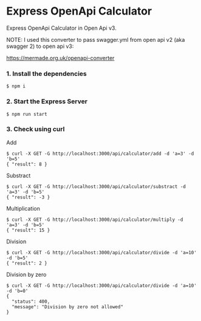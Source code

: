 # Express OpenApi Calculator

Express OpenApi Calculator in Open Api v3.

NOTE: I used this converter to pass swagger.yml from open api v2 (aka swagger 2) to open api v3:

https://mermade.org.uk/openapi-converter

### 1. Install the dependencies

```shell
$ npm i
```

### 2. Start the Express Server

```shell
$ npm run start
```
### 3. Check using curl

Add

```shell
$ curl -X GET -G http://localhost:3000/api/calculator/add -d 'a=3' -d 'b=5'
{ "result": 8 }
```

Substract

```shell
$ curl -X GET -G http://localhost:3000/api/calculator/substract -d 'a=3' -d 'b=5'
{ "result": -3 }
```

Multiplication

```shell
$ curl -X GET -G http://localhost:3000/api/calculator/multiply -d 'a=3' -d 'b=5'
{ "result": 15 }
```

Division

```shell
$ curl -X GET -G http://localhost:3000/api/calculator/divide -d 'a=10' -d 'b=5'
{ "result": 2 }
```

Division by zero

```shell
$ curl -X GET -G http://localhost:3000/api/calculator/divide -d 'a=10' -d 'b=0'
{
  "status": 400,
  "message": "Division by zero not allowed"
}
```
